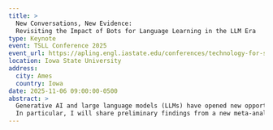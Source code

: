 ```yaml
---
title: >
  New Conversations, New Evidence: 
  Revisiting the Impact of Bots for Language Learning in the LLM Era
type: Keynote
event: TSLL Conference 2025
event_url: https://apling.engl.iastate.edu/conferences/technology-for-second-language-learning-conference/tsll-2025/
location: Iowa State University
address:
  city: Ames
  country: Iowa
date: 2025-11-06 09:00:00-0500
abstract: >
  Generative AI and large language models (LLMs) have opened new opportunities to practice conversation meaningfully in a foreign language with a bot. I will revisit 40 years of research on dialogue-based computer-assisted language learning (CALL), before and after ChatGPT, to identify both how much it changed and what still holds up. I will explore the effectiveness of these “artificial” conversations to determine what works, for whom, for what and to what extent.
  In particular, I will share preliminary findings from a new meta-analysis of chatbots for language learning, looking at both “technological eras”. In this systematic review, we observe that the field is moving beyond comparing the technology, to comparing pedagogical and instructional conditions in their effects on language learning. I will call for more attention to task design and characteristics, and to scaffolding in conversation, particularly productive support for less proficient L2 speakers.
---
```

